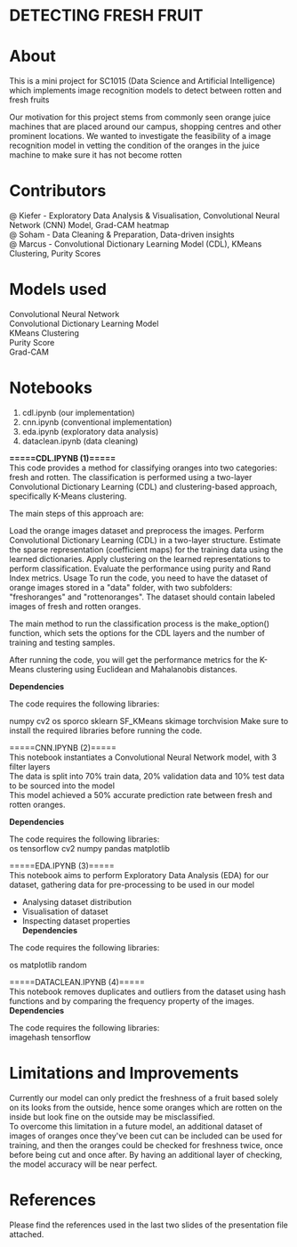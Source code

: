 # DETECTING FRESH FRUIT

# About
This is a mini project for SC1015 (Data Science and Artificial Intelligence) which implements image recognition models to detect between rotten and fresh fruits

Our motivation for this project stems from commonly seen orange juice machines that are placed around our campus, shopping centres and other prominent locations. We wanted to investigate the feasibility of a image recognition model in vetting the condition of the oranges in the juice machine to make sure it has not become rotten

# Contributors

@ Kiefer - Exploratory Data Analysis & Visualisation, Convolutional Neural Network (CNN) Model, Grad-CAM heatmap     
@ Soham - Data Cleaning & Preparation, Data-driven insights      
@ Marcus - Convolutional Dictionary Learning Model (CDL), KMeans Clustering, Purity Scores      

# Models used
Convolutional Neural Network    
Convolutional Dictionary Learning Model    
KMeans Clustering     
Purity Score      
Grad-CAM      

# Notebooks
1) cdl.ipynb (our implementation)     
2) cnn.ipynb (conventional implementation)     
3) eda.ipynb (exploratory data analysis)    
4) dataclean.ipynb (data cleaning)    

**=====CDL.IPYNB (1)=====**    
This code provides a method for classifying oranges into two categories: fresh and rotten. The classification is performed using a two-layer Convolutional Dictionary Learning (CDL) and clustering-based approach, specifically K-Means clustering.

The main steps of this approach are:

Load the orange images dataset and preprocess the images.
Perform Convolutional Dictionary Learning (CDL) in a two-layer structure.
Estimate the sparse representation (coefficient maps) for the training data using the learned dictionaries.
Apply clustering on the learned representations to perform classification.
Evaluate the performance using purity and Rand Index metrics.
Usage
To run the code, you need to have the dataset of orange images stored in a "data" folder, with two subfolders: "freshoranges" and "rottenoranges". The dataset should contain labeled images of fresh and rotten oranges.

The main method to run the classification process is the make_option() function, which sets the options for the CDL layers and the number of training and testing samples.

After running the code, you will get the performance metrics for the K-Means clustering using Euclidean and Mahalanobis distances.

**Dependencies**

The code requires the following libraries:  

numpy
cv2
os
sporco
sklearn
SF_KMeans
skimage
torchvision
Make sure to install the required libraries before running the code.

=====CNN.IPYNB (2)=====    
This notebook instantiates a Convolutional Neural Network model, with 3 filter layers    
The data is split into 70% train data, 20% validation data and 10% test data to be sourced into the model    
This model achieved a 50% accurate prediction rate between fresh and rotten oranges.     

**Dependencies**

The code requires the following libraries:  
os
tensorflow
cv2
numpy
pandas
matplotlib

=====EDA.IPYNB (3)=====     
This notebook aims to perform Exploratory Data Analysis (EDA) for our dataset, gathering data for pre-processing to be used in our model    
- Analysing dataset distribution    
- Visualisation of dataset    
- Inspecting dataset properties    
**Dependencies**

The code requires the following libraries:  

os
matplotlib
random  

=====DATACLEAN.IPYNB (4)=====     
This notebook removes duplicates and outliers from the dataset using hash functions and by comparing the frequency property of the images.  
**Dependencies**

The code requires the following libraries:  
imagehash tensorflow  

# Limitations and Improvements
Currently our model can only predict the freshness of a fruit based solely on its looks from the outside, hence some oranges which are rotten on the inside but look fine on the outside may be misclassified.   
To overcome this limitation in a future model, an additional dataset of images of oranges once they've been cut can be included can be used for training, and then the oranges could be checked for freshness twice, once before being cut and once after. By having an additional layer of checking, the model accuracy will be near perfect.

# References
Please find the references used in the last two slides of the presentation file attached.
